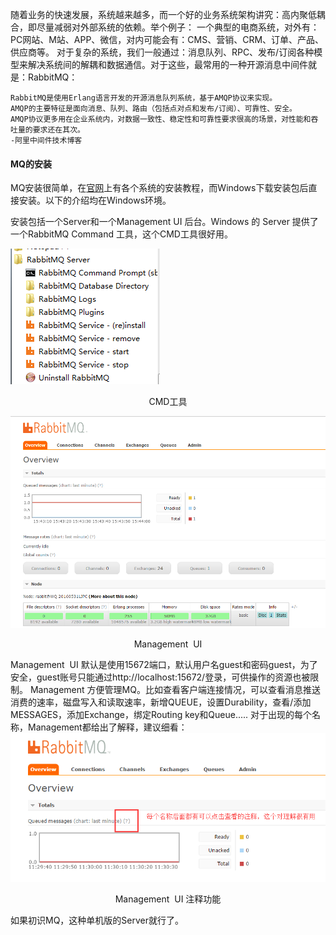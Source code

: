 随着业务的快速发展，系统越来越多，而一个好的业务系统架构讲究：高内聚低耦合，即尽量减弱对外部系统的依赖。举个例子：
一个典型的电商系统，对外有：PC网站、M站、APP、微信，对内可能会有：CMS、营销、CRM、订单、产品、供应商等。
对于复杂的系统，我们一般通过：消息队列、RPC、发布/订阅各种模型来解决系统间的解耦和数据通信。对于这些，最常用的一种开源消息中间件就是：RabbitMQ：

```
RabbitMQ是使用Erlang语言开发的开源消息队列系统，基于AMQP协议来实现。
AMQP的主要特征是面向消息、队列、路由（包括点对点和发布/订阅）、可靠性、安全。
AMQP协议更多用在企业系统内，对数据一致性、稳定性和可靠性要求很高的场景，对性能和吞吐量的要求还在其次。
-阿里中间件技术博客
```

#### MQ的安装

MQ安装很简单，在[官网](https://www.rabbitmq.com/download.html)上有各个系统的安装教程，而Windows下载安装包后直接安装。以下的介绍均在Windows环境。

安装包括一个Server和一个Management UI 后台。Windows 的 Server 提供了一个RabbitMQ Command 工具，这个CMD工具很好用。

![image](https://raw.githubusercontent.com/DoDoneIt/Develop-blog-img/master/20161202155049.png)

<center>CMD工具</center>

![image](https://raw.githubusercontent.com/DoDoneIt/Develop-blog-img/master/20161202154410.png)

<center>Management  UI</center>

Management  UI 默认是使用15672端口，默认用户名guest和密码guest，为了安全，guest账号只能通过http://localhost:15672/登录，可供操作的资源也被限制。
Management 方便管理MQ。比如查看客户端连接情况，可以查看消息推送消费的速率，磁盘写入和读取速率，新增QUEUE，设置Durability，查看/添加MESSAGES，添加Exchange，绑定Routing key和Queue.....
对于出现的每个名称，Management都给出了解释，建议细看：
![image](https://raw.githubusercontent.com/DoDoneIt/Develop-blog-img/master/20161227113113.png)

<center>Management  UI 注释功能</center>

如果初识MQ，这种单机版的Server就行了。